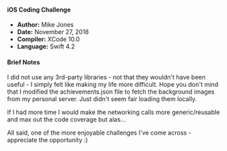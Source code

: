#### iOS Coding Challenge
* **Author:** Mike Jones
* **Date:** November 27, 2018
* **Compiler:** XCode 10.0
* **Language:** Swift 4.2

#### Brief Notes
I did not use any 3rd-party libraries - not that they wouldn't have been useful - I simply felt like making my life more difficult. Hope you don't mind that I modified the achievements.json file to fetch the background images from my personal server.  Just didn't seem fair loading them locally.  

If I had more time I would make the networking calls more generic/reusable and max out the code coverage but alas...

All said, one of the more enjoyable challenges I've come across - appreciate the opportunity :)
